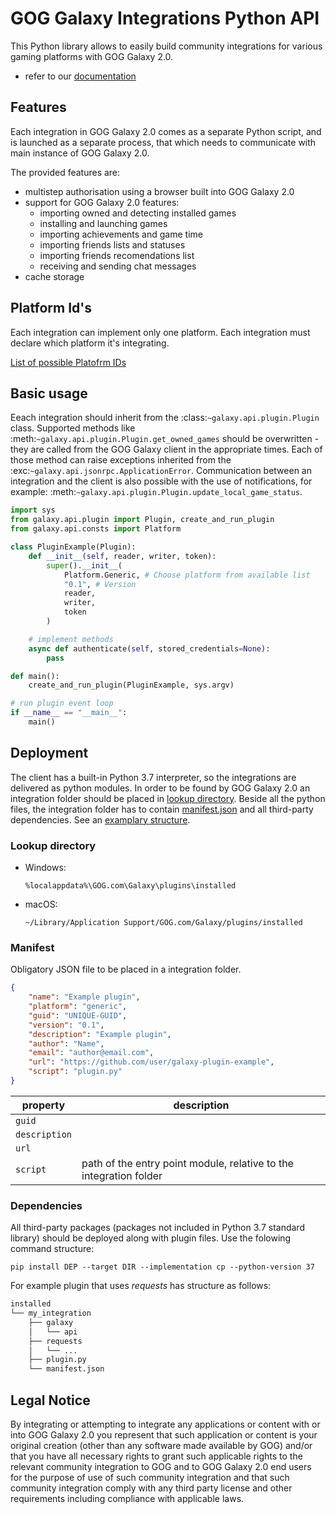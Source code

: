 # GOG Galaxy Integrations Python API

This Python library allows to easily build community integrations for various gaming platforms with GOG Galaxy 2.0.

- refer to our <a href='https://galaxy-integrations-python-api.readthedocs.io'>documentation</a>

## Features

Each integration in GOG Galaxy 2.0 comes as a separate Python script, and is launched as a separate process, that which needs to communicate with main instance of GOG Galaxy 2.0.

The provided features are:

- multistep authorisation using a browser built into GOG Galaxy 2.0
- support for GOG Galaxy 2.0 features:
    - importing owned and detecting installed games
    - installing and launching games
    - importing achievements and game time
    - importing friends lists and statuses
    - importing friends recomendations list
    - receiving and sending chat messages
- cache storage

## Platform Id's

Each integration can implement only one platform. Each integration must declare which platform it's integrating.

[List of possible Platofrm IDs](PLATFORM_IDs.md)

## Basic usage

Eeach integration should inherit from the :class:`~galaxy.api.plugin.Plugin` class. Supported methods like :meth:`~galaxy.api.plugin.Plugin.get_owned_games` should be overwritten - they are called from the GOG Galaxy client in the appropriate times.
Each of those method can raise exceptions inherited from the :exc:`~galaxy.api.jsonrpc.ApplicationError`.
Communication between an integration and the client is also possible with the use of notifications, for example: :meth:`~galaxy.api.plugin.Plugin.update_local_game_status`.

```python
import sys
from galaxy.api.plugin import Plugin, create_and_run_plugin
from galaxy.api.consts import Platform

class PluginExample(Plugin):
    def __init__(self, reader, writer, token):
        super().__init__(
            Platform.Generic, # Choose platform from available list
            "0.1", # Version
            reader,
            writer,
            token
        )

    # implement methods
    async def authenticate(self, stored_credentials=None):
        pass

def main():
    create_and_run_plugin(PluginExample, sys.argv)

# run plugin event loop
if __name__ == "__main__":
    main()
```

## Deployment

The client has a built-in Python 3.7 interpreter, so the integrations are delivered as python modules.
In order to be found by GOG Galaxy 2.0 an integration folder should be placed in [lookup directory](#deploy-location). Beside all the python files, the integration folder has to contain [manifest.json](#deploy-manifest) and all third-party dependencies. See an [examplary structure](#deploy-structure-example).

### Lookup directory
<a name="deploy-location"></a>
- Windows:

    `%localappdata%\GOG.com\Galaxy\plugins\installed`

- macOS:

    `~/Library/Application Support/GOG.com/Galaxy/plugins/installed`

### Manifest
<a name="deploy-manifest"></a> 
Obligatory JSON file to be placed in a integration folder.

```json
{
    "name": "Example plugin",
    "platform": "generic",
    "guid": "UNIQUE-GUID",
    "version": "0.1",
    "description": "Example plugin",
    "author": "Name",
    "email": "author@email.com",
    "url": "https://github.com/user/galaxy-plugin-example",
    "script": "plugin.py"
}
```
| property      | description |
|---------------|---|
| `guid`        |   |
| `description` |   |
| `url`         |   |
| `script`      | path of the entry point module, relative to the integration folder |

### Dependencies
All third-party packages (packages not included in Python 3.7 standard library) should be deployed along with plugin files. Use the folowing command structure:

```pip install DEP --target DIR --implementation cp --python-version 37```

For example plugin that uses *requests* has structure as follows:

<a name="deploy-structure-example"></a>
```bash
installed
└── my_integration
    ├── galaxy
    │   └── api
    ├── requests
    │   └── ...
    ├── plugin.py
    └── manifest.json
```

## Legal Notice

By integrating or attempting to integrate any applications or content with or into GOG Galaxy 2.0 you represent that such application or content is your original creation (other than any software made available by GOG) and/or that you have all necessary rights to grant such applicable rights to the relevant community integration to GOG and to GOG Galaxy 2.0 end users for the purpose of use of such community integration and that such community integration comply with any third party license and other requirements including compliance with applicable laws.
